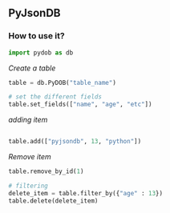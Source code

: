 ## PyJsonDB


### **How to use it?**
```python
import pydob as db
```

*Create a table*

```python
table = db.PyDOB("table_name")

# set the different fields
table.set_fields(["name", "age", "etc"])
```
*adding item*

```python

table.add(["pyjsondb", 13, "python"])
```

*Remove item*

```python
table.remove_by_id(1)

# filtering
delete_item = table.filter_by({"age" : 13})
table.delete(delete_item)
```